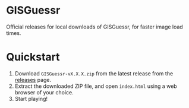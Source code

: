 # GISGuessr
Official releases for local downloads of GISGuessr, for faster image load times.

# Quickstart
1. Download `GISGuessr-vX.X.X.zip` from the latest release from the [releases](https://github.com/Igyeom/GISGuessr/releases) page.
2. Extract the downloaded ZIP file, and open `index.html` using a web browser of your choice.
3. Start playing!
